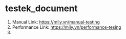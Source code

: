 # testek_document

1. Manual Link:  https://mily.vn/manual-testing
2. Performance Link: https://mily.vn/performance-tesing
3.  
      
